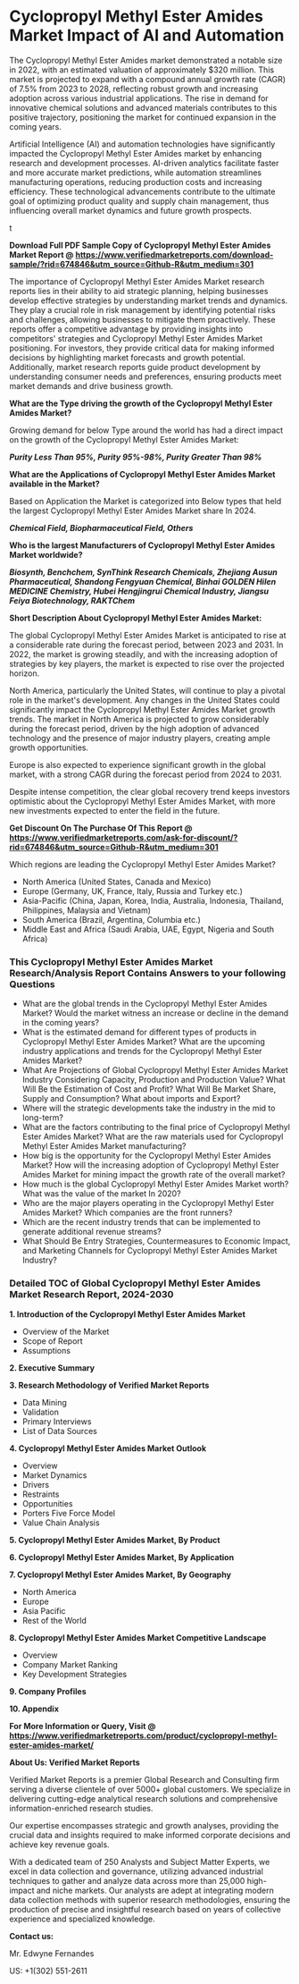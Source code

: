 <meta name="title" content="Global Cyclopropyl Methyl Ester Amides Market Impact of AI and Automation"><meta name="description" content="The Cyclopropyl Methyl Ester Amides market demonstrated a notable size in 2022, with an estimated valuation of approximately $320 million. This market is projected to "><meta name="title" content="Cyclopropyl Methyl Ester Amides Market Size, Share, Scope, Trends, Growth, Opportunities, Analysis, Forecast"><h1>Cyclopropyl Methyl Ester Amides Market Impact of AI and Automation</h1><p>The Cyclopropyl Methyl Ester Amides market demonstrated a notable size in 2022, with an estimated valuation of approximately $320 million. This market is projected to expand with a compound annual growth rate (CAGR) of 7.5% from 2023 to 2028, reflecting robust growth and increasing adoption across various industrial applications. The rise in demand for innovative chemical solutions and advanced materials contributes to this positive trajectory, positioning the market for continued expansion in the coming years.</p><p>Artificial Intelligence (AI) and automation technologies have significantly impacted the Cyclopropyl Methyl Ester Amides market by enhancing research and development processes. AI-driven analytics facilitate faster and more accurate market predictions, while automation streamlines manufacturing operations, reducing production costs and increasing efficiency. These technological advancements contribute to the ultimate goal of optimizing product quality and supply chain management, thus influencing overall market dynamics and future growth prospects.</p>t</p><p id="" class=""><strong>Download Full PDF Sample Copy of Cyclopropyl Methyl Ester Amides Market Report @ <a href="https://www.verifiedmarketreports.com/download-sample/?rid=674846&utm_source=Github-R&utm_medium=301" target="_blank">https://www.verifiedmarketreports.com/download-sample/?rid=674846&utm_source=Github-R&utm_medium=301</a></strong></p><p>The importance of&nbsp;Cyclopropyl Methyl Ester Amides Market research reports lies in their ability to aid strategic planning, helping businesses develop effective strategies by understanding market trends and dynamics. They play a crucial role in risk management by identifying potential risks and challenges, allowing businesses to mitigate them proactively. These reports offer a competitive advantage by providing insights into competitors' strategies and Cyclopropyl Methyl Ester Amides Market positioning. For investors, they provide critical data for making informed decisions by highlighting market forecasts and growth potential. Additionally, market research reports guide product development by understanding consumer needs and preferences, ensuring products meet market demands and drive business growth.</p><p><strong>What are the&nbsp;Type driving the growth of the Cyclopropyl Methyl Ester Amides Market?</strong></p><p id="" class="">Growing demand for below Type around the world has had a direct impact on the growth of the Cyclopropyl Methyl Ester Amides Market:</p><em><strong>Purity Less Than 95%, Purity 95%-98%, Purity Greater Than 98%</strong></em></p><strong>What are the&nbsp;Applications&nbsp;of Cyclopropyl Methyl Ester Amides Market available in the Market?</strong></p><p id="" class="">Based on Application the Market is categorized into Below types that held the largest Cyclopropyl Methyl Ester Amides Market share In 2024.</p><em><strong>Chemical Field, Biopharmaceutical Field, Others</strong></em></p><strong>Who is the largest Manufacturers of Cyclopropyl Methyl Ester Amides Market worldwide?</strong></p><p><em><strong>Biosynth, Benchchem, SynThink Research Chemicals, Zhejiang Ausun Pharmaceutical, Shandong Fengyuan Chemical, Binhai GOLDEN Hilen MEDICINE Chemistry, Hubei Hengjingrui Chemical Industry, Jiangsu Feiya Biotechnology, RAKTChem</strong></em></p><p id="" class=""><strong>Short Description About Cyclopropyl Methyl Ester Amides Market:</strong></p><p>The global Cyclopropyl Methyl Ester Amides Market is anticipated to rise at a considerable rate during the forecast period, between 2023 and 2031. In 2022, the market is growing steadily, and with the increasing adoption of strategies by key players, the market is expected to rise over the projected horizon.</p><p>North America, particularly the United States, will continue to play a pivotal role in the market's development. Any changes in the United States could significantly impact the Cyclopropyl Methyl Ester Amides Market growth trends. The market in North America is projected to grow considerably during the forecast period, driven by the high adoption of advanced technology and the presence of major industry players, creating ample growth opportunities.</p><p>Europe is also expected to experience significant growth in the global market, with a strong CAGR during the forecast period from 2024 to 2031.</p><p>Despite intense competition, the clear global recovery trend keeps investors optimistic about the Cyclopropyl Methyl Ester Amides Market, with more new investments expected to enter the field in the future.</p><p id="" class=""><strong>Get Discount On The Purchase Of This Report @ <a href="https://www.verifiedmarketreports.com/ask-for-discount/?rid=674846&utm_source=Github-R&utm_medium=301" target="_blank">https://www.verifiedmarketreports.com/ask-for-discount/?rid=674846&utm_source=Github-R&utm_medium=301</a></strong></p>Which regions are leading the Cyclopropyl Methyl Ester Amides Market?</p><ul><li>North America (United States, Canada and Mexico)</li><li>Europe (Germany, UK, France, Italy, Russia and Turkey etc.)</li><li>Asia-Pacific (China, Japan, Korea, India, Australia, Indonesia, Thailand, Philippines, Malaysia and Vietnam)</li><li>South America (Brazil, Argentina, Columbia etc.)</li><li>Middle East and Africa (Saudi Arabia, UAE, Egypt, Nigeria and South Africa)</li></ul><h3 id="" class="">This Cyclopropyl Methyl Ester Amides Market Research/Analysis Report Contains Answers to your following Questions</h3><ul><li>What are the global trends in the Cyclopropyl Methyl Ester Amides Market? Would the market witness an increase or decline in the demand in the coming years?</li><li>What is the estimated demand for different types of products in Cyclopropyl Methyl Ester Amides Market? What are the upcoming industry applications and trends for the Cyclopropyl Methyl Ester Amides Market?</li><li>What Are Projections of Global Cyclopropyl Methyl Ester Amides Market Industry Considering Capacity, Production and Production Value? What Will Be the Estimation of Cost and Profit? What Will Be Market Share, Supply and Consumption? What about imports and Export?</li><li>Where will the strategic developments take the industry in the mid to long-term?</li><li>What are the factors contributing to the final price of Cyclopropyl Methyl Ester Amides Market? What are the raw materials used for Cyclopropyl Methyl Ester Amides Market manufacturing?</li><li>How big is the opportunity for the Cyclopropyl Methyl Ester Amides Market? How will the increasing adoption of Cyclopropyl Methyl Ester Amides Market for mining impact the growth rate of the overall market?</li><li>How much is the global Cyclopropyl Methyl Ester Amides Market worth? What was the value of the market In 2020?</li><li>Who are the major players operating in the Cyclopropyl Methyl Ester Amides Market? Which companies are the front runners?</li><li>Which are the recent industry trends that can be implemented to generate additional revenue streams?</li><li>What Should Be Entry Strategies, Countermeasures to Economic Impact, and Marketing Channels for Cyclopropyl Methyl Ester Amides Market Industry?</li></ul><h3 id="" class="">Detailed TOC of Global Cyclopropyl Methyl Ester Amides Market Research Report, 2024-2030</h3><p id="" class=""><strong>1. Introduction of the Cyclopropyl Methyl Ester Amides Market</strong></p><ul><li>Overview of the Market</li><li>Scope of Report</li><li>Assumptions</li></ul><p id="" class=""><strong>2. Executive Summary</strong></p><p id="" class=""><strong>3. Research Methodology of Verified Market Reports</strong></p><ul><li>Data Mining</li><li>Validation</li><li>Primary Interviews</li><li>List of Data Sources</li></ul><p id="" class=""><strong>4. Cyclopropyl Methyl Ester Amides Market Outlook</strong></p><ul><li>Overview</li><li>Market Dynamics</li><li>Drivers</li><li>Restraints</li><li>Opportunities</li><li>Porters Five Force Model</li><li>Value Chain Analysis</li></ul><p id="" class=""><strong>5. Cyclopropyl Methyl Ester Amides Market, By Product</strong></p><p id="" class=""><strong>6. Cyclopropyl Methyl Ester Amides Market, By Application</strong></p><p id="" class=""><strong>7. Cyclopropyl Methyl Ester Amides Market, By Geography</strong></p><ul><li>North America</li><li>Europe</li><li>Asia Pacific</li><li>Rest of the World</li></ul><p id="" class=""><strong>8. Cyclopropyl Methyl Ester Amides Market Competitive Landscape</strong></p><ul><li>Overview</li><li>Company Market Ranking</li><li>Key Development Strategies</li></ul><p id="" class=""><strong>9. Company Profiles</strong></p><p id="" class=""><strong>10. Appendix</strong></p><p id="" class=""><strong>For More Information or Query, Visit @ <a href="https://www.verifiedmarketreports.com/product/cyclopropyl-methyl-ester-amides-market/" target="_blank">https://www.verifiedmarketreports.com/product/cyclopropyl-methyl-ester-amides-market/</a></strong></p><p id="" class=""><strong>About Us: Verified Market Reports</strong></p><p id="" class="">Verified Market Reports is a premier Global Research and Consulting firm serving a diverse clientele of over 5000+ global customers. We specialize in delivering cutting-edge analytical research solutions and comprehensive information-enriched research studies.</p><p id="" class="">Our expertise encompasses strategic and growth analyses, providing the crucial data and insights required to make informed corporate decisions and achieve key revenue goals.</p><p id="" class="">With a dedicated team of 250 Analysts and Subject Matter Experts, we excel in data collection and governance, utilizing advanced industrial techniques to gather and analyze data across more than 25,000 high-impact and niche markets. Our analysts are adept at integrating modern data collection methods with superior research methodologies, ensuring the production of precise and insightful research based on years of collective experience and specialized knowledge.</p><p id="" class=""><strong>Contact us:</strong></p><p id="" class="">Mr. Edwyne Fernandes</p><p id="" class="">US: +1(302) 551-2611</p>